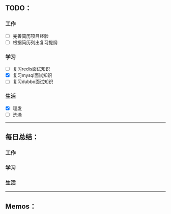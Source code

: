 
## TODO：

### 工作
- [ ] 完善简历项目经验
- [ ] 根据简历列出复习提纲

### 学习
- [ ] 复习redis面试知识
- [x] 复习mysql面试知识
- [ ] 复习dubbo面试知识
### 生活
- [x] 理发
- [ ] 洗澡

---
## 每日总结：

### 工作
 
### 学习 
 
### 生活  
 
---
## Memos：

	